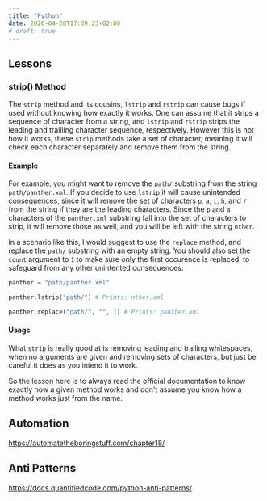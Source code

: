 ```yaml
---
title: "Python"
date: 2020-04-28T17:09:23+02:00
# draft: true
---
```



## Lessons

### strip() Method

The `strip` method and its cousins, `lstrip` and `rstrip` can cause bugs if used without knowing how exactly it works. One can assume that it strips a sequence of character from a string, and `lstrip` and `rstrip` strips the leading and trailling character sequence, respectively. However this is not how it works, these `strip` methods take a set of character, meaning it will check each character separately and remove them from the string.

#### Example

For example, you might want to remove the `path/` substring from the string `path/panther.xml`. If you decide to use `lstrip` it will cause unintended consequences, since it will remove the set of characters `p`, `a`, `t`, `h`, and `/` from the string if they are the leading characters. Since the `p` and `a` characters of the `panther.xml` substring fall into the set of characters to strip, it will remove those as well, and you will be left with the string `nther`. 

In a scenario like this, I would suggest to use the `replace` method, and replace the `path/` substring with an empty string. You should also set the `count` argument to `1` to make sure only the first occurence is replaced, to safeguard from any other unintented consequences.

```python
panther = "path/panther.xml"

panther.lstrip("path/") # Prints: nther.xml

panther.replace("path/", "", 1) # Prints: panther.xml
```

#### Usage

What `strip` is really good at is removing leading and trailing whitespaces, when no arguments are given and removing  sets of characters, but just be careful it does as you intend it to work.

So the lesson here is to always read the official documentation to know exactly how a given method works and don't assume you know how a method works just from the name.


## Automation

https://automatetheboringstuff.com/chapter18/



## Anti Patterns

https://docs.quantifiedcode.com/python-anti-patterns/


